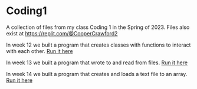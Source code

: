 # Coding1
A collection of files from my class Coding 1 in the Spring of 2023. Files also exist at https://replit.com/@CooperCrawford2

In week 12 we built a program that creates classes with functions to interact with each other. [Run it here](https://replit.com/@CooperCrawford2/DadJokes?v=1)

In week 13 we built a program that wrote to and read from files. [Run it here](https://replit.com/@CooperCrawford2/HeadersAndSource?v=1)

In week 14 we built a program that creates and loads a text file to an array. [Run it here](https://replit.com/@CooperCrawford2/GameListWithFile?v=1)
